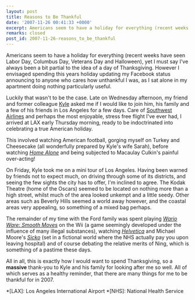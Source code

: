 ```yaml
---
layout: post
title: Reasons to Be Thankful
date: '2007-11-26 00:41:33 +0000'
excerpt: Americans seem to have a holiday for everything (recent weeks have seen Labor Day, Columbus Day, Veterans Day and Halloween), yet I must say I've always been a bit partial to the idea of a day of Thanksgiving.
remarks: closed
post_id: 2007-11-26-reasons_to_be_thankful
---
```

Americans seem to have a holiday for everything (recent weeks have seen Labor Day, Columbus Day, Veterans Day and Halloween), yet I must say I've always been a bit partial to the idea of a day of Thanksgiving. However I envisaged spending this years holiday updating my Facebook status announcing to anyone who cares how unthankful I was, as I sat alone in my apartment doing nothing particularly useful.

Luckily that wasn't to be the case. Late on Wednesday afternoon, my friend and former colleague [Kyle][1] asked me if I would like to join him, his family and a few of his friends in Los Angeles for a few days. Care of [Southwest Airlines][2] and perhaps the most enjoyable, stress free flight I've ever had, I arrived at LAX early Thursday morning, ready to be indoctrinated into celebrating a true American holiday.

This involved watching American football, gorging myself on Turkey and Cheesecake (all wonderfully prepared by Kyle's wife Sarah), before watching <cite>[Home Alone][3]</cite> and being subjected to Macaulay Culkin's painful over-acting!

On Friday, Kyle took me on a mini tour of Los Angeles. Having been warned by friends not to expect much, on driving through some of its districts, and seeing the few sights the city has to offer, I'm inclined to agree. The Kodak Theatre (home of the Oscars) seemed to be located on nothing more than a high street, whilst much of the area looked unkempt and a little seedy. Other areas such as Beverly Hills seemed a world away however, and the coastal areas very appealing, so something of a mixed bag perhaps.

The remainder of my time with the Ford family was spent playing <cite>[Wario Ware: Smooth Moves][4]</cite> on the Wii (a game seemingly developed under the influence of many illegal substances), watching <cite>[Helvetica][5]</cite> and Michael Moore's <cite>[Sicko][6]</cite> (set in a fictional world where the NHS actually pay you upon leaving hospital) and of course debating the relative merits of Ning, which is something of a pastime these days.

All in all, this is exactly how I would want to spend Thanksgiving, so a **massive** thank-you to Kyle and his family for looking after me so well. All of which serves as a healthy reminder, that there are many things for me to be thankful for in 2007.

[1]: http://www.houseofkyle.com
[2]: http://www.southwest.com
[3]: http://www.imdb.com/title/tt0099785/
[4]: http://www.amazon.co.uk/dp/B000FQ9YB0
[5]: http://www.helveticafilm.com/
[6]: http://www.imdb.com/title/tt0386032/

*[LAX]: Los Angeles International Airport
*[NHS]: National Health Service